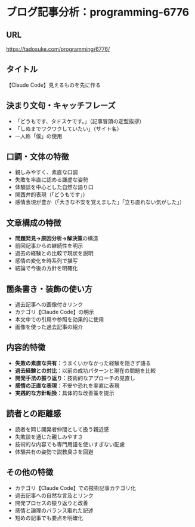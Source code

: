 # ブログ記事分析：programming-6776

## URL
https://tadosuke.com/programming/6776/

## タイトル
【Claude Code】見えるものを先に作る

## 決まり文句・キャッチフレーズ
- 「どうもです、タドスケです。」（記事冒頭の定型挨拶）
- 「しぬまでワクワクしていたい」（サイト名）
- 一人称「僕」の使用

## 口調・文体の特徴
- 親しみやすく、素直な口調
- 失敗を率直に認める謙虚な姿勢
- 体験談を中心とした自然な語り口
- 関西弁的表現（「どうもです」）
- 感情表現が豊か（「大きな不安を覚えました」「立ち直れない気がした」）

## 文章構成の特徴
- **問題発見→原因分析→解決策**の構造
- 前回記事からの継続性を明示
- 過去の経験との比較で現状を説明
- 感情の変化を時系列で描写
- 結論で今後の方針を明確化

## 箇条書き・装飾の使い方
- 過去記事への画像付きリンク
- カテゴリ【Claude Code】の明示
- 本文中での引用や参照を効果的に使用
- 画像を使った過去記事の紹介

## 内容的特徴
- **失敗の素直な共有**：うまくいかなかった経験を隠さず語る
- **過去経験との対比**：以前の成功パターンと現在の問題を比較
- **開発手法の振り返り**：技術的なアプローチの見直し
- **感情の正直な表現**：不安や恐れを率直に表現
- **実践的な方針転換**：具体的な改善策を提示

## 読者との距離感
- 読者を同じ開発者仲間として扱う親近感
- 失敗談を通じた親しみやすさ
- 技術的な内容でも専門用語を使いすぎない配慮
- 体験共有の姿勢で説教臭さを回避

## その他の特徴
- カテゴリ【Claude Code】での技術記事カテゴリ化
- 過去記事への自然な言及とリンク
- 開発プロセスの振り返りと改善
- 感情と論理のバランス取れた記述
- 短めの記事でも要点を明確化